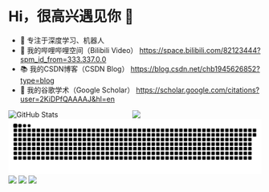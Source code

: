 # Hi，很高兴遇见你 👋
- 🧡 专注于深度学习、机器人 
- 📯 我的哔哩哔哩空间（Bilibili Video） https://space.bilibili.com/82123444?spm_id_from=333.337.0.0
- 📚 我的CSDN博客（CSDN Blog） https://blog.csdn.net/chb1945626852?type=blog
- 🥤 我的谷歌学术（Google Scholar） https://scholar.google.com/citations?user=2KiDPfQAAAAJ&hl=en

<div style="display: flex;">
  <img src="https://github-readme-stats.vercel.app/api?username=CHB-learner&show_icons=true&theme=tokyonight" alt="GitHub Stats" style="width: 49%;">
  <img src="https://streak-stats.demolab.com?user=CHB-learner&locale=zh_Hans" style="width: 49%;">
</div>




<picture>
  <source media="(prefers-color-scheme: dark)" srcset="https://raw.githubusercontent.com/CHB-learner/CHB-learner/output/github-contribution-grid-snake-dark.svg">
  <source media="(prefers-color-scheme: light)" srcset="https://raw.githubusercontent.com/CHB-learner/CHB-learner/output/github-contribution-grid-snake.svg">
  <img alt="github contribution grid snake animation" src="https://raw.githubusercontent.com/CHB-learner/CHB-learner/output/github-contribution-grid-snake.svg">
</picture>

<div class="image-container">
  <img src="https://stats.justsong.cn/api/github?username=CHB-learner&theme=tokyonight" />
  <img src="https://stats.justsong.cn/api/bilibili/?id=82123444&theme=tokyonight" />
  <img src="https://stats.justsong.cn/api/csdn?id=chb1945626852&theme=tokyonight" />
</div>










